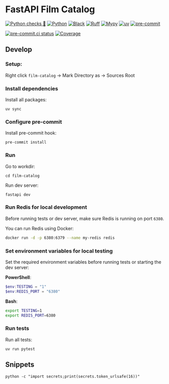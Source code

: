 # FastAPI Film Catalog

[![Python checks 🐍](https://img.shields.io/github/actions/workflow/status/yaros2106/FastAPI-Film-Catalog/python-checks.yaml?branch=main&style=for-the-badge&label=Python%20checks%20%F0%9F%90%8D&labelColor=161b22&logo=github)](https://github.com/yaros2106/FastAPI-Film-Catalog/actions/workflows/python-checks.yaml)
[![Python](https://img.shields.io/badge/python-3.13+-blue?style=for-the-badge&logo=python&labelColor=161b22)](https://www.python.org/)
[![Black](https://img.shields.io/badge/code%20style-black-000000.svg?style=for-the-badge&logo=python&logoColor=white&labelColor=161b22)](https://black.readthedocs.io/en/stable/)
[![Ruff](https://img.shields.io/badge/linter-ruff-%23ef5b25?style=for-the-badge&logo=ruff&logoColor=white&labelColor=161b22)](https://docs.astral.sh/ruff/)
[![Mypy](https://img.shields.io/badge/type%20checker-mypy-blueviolet?style=for-the-badge&logo=python&logoColor=white&labelColor=161b22)](http://mypy-lang.org/)
[![uv](https://img.shields.io/badge/installer-uv-4B8BBE?style=for-the-badge&logo=python&logoColor=white&labelColor=161b22)](https://github.com/astral-sh/uv)
[![pre-commit](https://img.shields.io/badge/pre--commit-enabled-brightgreen?style=for-the-badge&logo=pre-commit&logoColor=white&labelColor=161b22)](https://pre-commit.com/)

[![pre-commit.ci status](https://results.pre-commit.ci/badge/github/yaros2106/FastAPI-Film-Catalog/main.svg)](https://results.pre-commit.ci/latest/github/yaros2106/FastAPI-Film-Catalog/main)
[![Coverage](https://codecov.io/gh/yaros2106/FastAPI-Film-Catalog/branch/main/graph/badge.svg?style=for-the-badge&labelColor=2d2f36)](https://codecov.io/gh/yaros2106/FastAPI-Film-Catalog)

## Develop

### Setup:

Right click `film-catalog` -> Mark Directory as -> Sources Root

### Install dependencies

Install all packages:
```shell
uv sync
```

### Configure pre-commit

Install pre-commit hook:
```shell
pre-commit install
```

### Run

Go to workdir:
```shell
cd film-catalog
```

Run dev server:
```shell
fastapi dev
```

### Run Redis for local development

Before running tests or dev server, make sure Redis is running on port `6380`.

You can run Redis using Docker:

```bash
docker run -d -p 6380:6379 --name my-redis redis
```

### Set environment variables for local testing

Set the required environment variables before running tests or starting the dev server:

**PowerShell**:
```powershell
$env:TESTING = "1"
$env:REDIS_PORT = "6380"
```

**Bash**:
```bash
export TESTING=1
export REDIS_PORT=6380
```

### Run tests

Run all tests:
```shell
uv run pytest
```


## Snippets
```shell
python -c "import secrets;print(secrets.token_urlsafe(16))"
```
